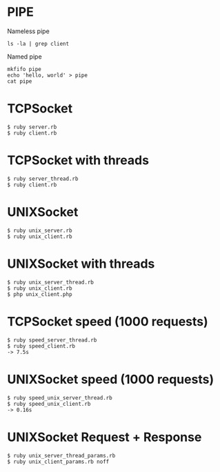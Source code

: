 PIPE
======

Nameless pipe

```
ls -la | grep client
```

Named pipe

```
mkfifo pipe
echo 'hello, world' > pipe
cat pipe
```

TCPSocket
======

```
$ ruby server.rb
$ ruby client.rb
```

TCPSocket with threads
======

```
$ ruby server_thread.rb
$ ruby client.rb
```

UNIXSocket
======

```
$ ruby unix_server.rb
$ ruby unix_client.rb
```

UNIXSocket with threads
======

```
$ ruby unix_server_thread.rb
$ ruby unix_client.rb
$ php unix_client.php
```

TCPSocket speed (1000 requests)
======

```
$ ruby speed_server_thread.rb
$ ruby speed_client.rb
-> 7.5s
```

UNIXSocket speed (1000 requests)
======

```
$ ruby speed_unix_server_thread.rb
$ ruby speed_unix_client.rb
-> 0.16s
```

UNIXSocket Request + Response
======

```
$ ruby unix_server_thread_params.rb
$ ruby unix_client_params.rb noff
```